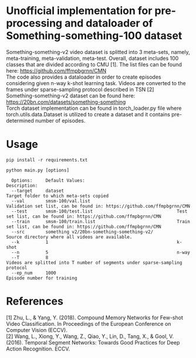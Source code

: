 # Unofficial implementation for pre-processing and dataloader of Something-something-100 dataset
Something-something-v2 video dataset is splitted into 3 meta-sets, namely, meta-training, meta-validation, meta-test. Overall, dataset includes 100 classes that are divided according to CMU [1]. The list files can be found here: https://github.com/ffmpbgrnn/CMN  
The code also provides a dataloader in order to create episodes considering given n-way k-shot learning task. Videos are converted to the frames under sparse-sampling protocol described in TSN [2]  
Something-something-v2 dataset can be found here: https://20bn.com/datasets/something-something  
Torch dataset implementation can be found in torch_loader.py file where torch.utils.data.Dataset is utilized to create a dataset and it contains pre-determined number of episodes.
# Usage
```
pip install -r requirements.txt
```

```
python main.py [options]
```

```
  Options:     Default Values:                                   Description:
  --target     dataset                                           Target folder to which meta-sets copied
  --val        smsm-100/val.list                                 Validation set list, can be found in: https://github.com/ffmpbgrnn/CMN
  --test       smsm-100/test.list                                Test set list, can be found in: https://github.com/ffmpbgrnn/CMN
  --train      smsm-100/train.list                               Train set list, can be found in: https://github.com/ffmpbgrnn/CMN 
  --src        something v2/20bn-something-something-v2/         Source directory where all videos are available. 
  --k          1                                                 k-shot 
  --n          5                                                 n-way
  --T          8                                                 Videos are splitted into T number of segments under sparse-sampling protocol
  --ep_num     1000                                              Episode number for training
```
 
# References
[1] Zhu, L., & Yang, Y. (2018). Compound Memory Networks for Few-shot Video Classification. In Proceedings of the European Conference on Computer Vision (ECCV).  
[2] Wang, L., Xiong, Y., Wang, Z., Qiao, Y., Lin, D., Tang, X., & Gool, V. (2016). Temporal Segment Networks: Towards Good Practices for Deep Action Recognition. ECCV.


